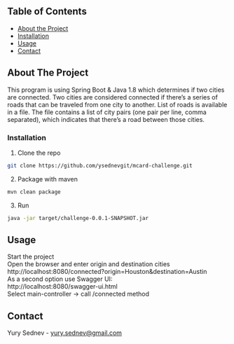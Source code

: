 <!-- TABLE OF CONTENTS -->
## Table of Contents

* [About the Project](#about-the-project)
* [Installation](#installation)
* [Usage](#usage)
* [Contact](#contact)




<!-- ABOUT THE PROJECT -->
## About The Project

This program is using Spring Boot & Java 1.8 which determines if two cities are connected.
Two cities are considered connected if there’s a series of roads that can be traveled from one city
to another. List of roads is available in a file. The file contains a list of city
pairs (one pair per line, comma separated), which indicates that there’s a road between those cities.

### Installation
1. Clone the repo
```sh
git clone https://github.com/ysednevgit/mcard-challenge.git
```
2. Package with maven
```sh
mvn clean package
```
3. Run
```sh
java -jar target/challenge-0.0.1-SNAPSHOT.jar
```

<!-- USAGE EXAMPLES -->
## Usage
Start the project<br>
Open the browser and enter origin and destination cities<br>
http://localhost:8080/connected?origin=Houston&destination=Austin
<br>
As a second option use Swagger UI:<br>
http://localhost:8080/swagger-ui.html
<br> Select main-controller -> call /connected method

<!-- CONTACT -->
## Contact

Yury Sednev - yury.sednev@gmail.com

